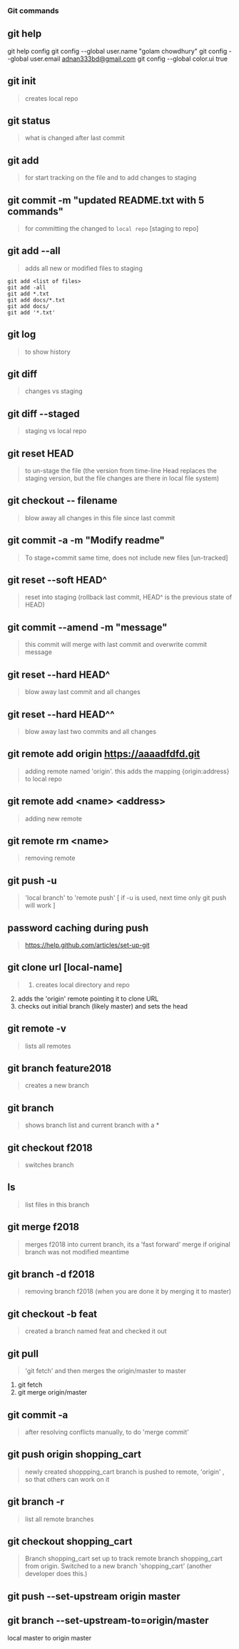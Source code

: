 ### Git commands

## git help <any git command>
   git help config
   git config --global user.name "golam chowdhury"
   git config --global user.email adnan333bd@gmail.com
   git config --global color.ui true


## git init
>  creates local repo

## git status
>  what is changed after last commit

## git add <filename>
>   for start tracking on the file and to add changes to staging

## git commit -m "updated README.txt with 5 commands"
> for committing the changed to `local repo` [staging to repo]

## git add --all
> adds all new or modified files to staging

    git add <list of files>
    git add -all
    git add *.txt
    git add docs/*.txt
    git add docs/
    git add '*.txt'

## git log
>  to show history

## git diff
> changes vs staging

## git diff --staged
> staging vs local repo

## git reset HEAD <file> 
> to un-stage the file
(the version from time-line Head replaces the staging version, but the file changes are there in local file system)

## git checkout -- filename
> blow away all changes in this file since last commit

## git commit -a -m "Modify readme"
> To stage+commit same time, does not include new files [un-tracked]
 
## git reset --soft HEAD^
> reset into staging (rollback last commit, HEAD^ is the previous state of HEAD)

## git commit --amend -m "message"
> this commit will merge with last commit and overwrite commit message

## git reset --hard HEAD^
> blow away last commit and all changes

## git reset --hard HEAD^^ 
> blow away last two commits and all changes

## git remote add origin https://aaaadfdfd.git
> adding remote named 'origin'. this adds the mapping {origin:address} to local repo

## git remote add \<name> \<address>
> adding new remote

## git remote rm \<name>
> removing remote

## git push -u <remote-name> <local-branch-name>
> 'local branch' to 'remote push' [ if -u is used, next time only git push will work ]

## password caching during push
> https://help.github.com/articles/set-up-git

## git clone url [local-name]
> 1) creates local directory and repo 
  2) adds the 'origin' remote pointing it to clone URL
  3) checks out initial branch (likely master) and sets the head

## git remote -v
> lists all remotes

## git branch feature2018
> creates a new branch

## git branch
> shows branch list and current branch with a *

## git checkout f2018
> switches branch

## ls
> list files in this branch

## git merge f2018
> merges f2018 into current branch, its a 'fast forward' merge if original branch was not modified meantime

## git branch -d f2018
> removing branch f2018 (when you are done it by merging it to master)

## git checkout -b feat
> created a branch named feat and checked it out

## git pull
> 'git fetch' and then merges the origin/master to master
   1) git fetch
   2) git merge origin/master

## git commit -a
> after resolving conflicts manually, to do 'merge commit'

## git push origin shopping_cart
> newly created shoppping_cart branch is pushed to remote, 'origin' , so that others can work on it

## git branch -r
> list all remote branches

## git checkout shopping_cart
> Branch shopping_cart set up to track remote branch shopping_cart from origin. Switched to a new branch 'shopping_cart' (another developer does this.) 

## git push --set-upstream origin master
## git branch --set-upstream-to=origin/master
 local master to origin master








